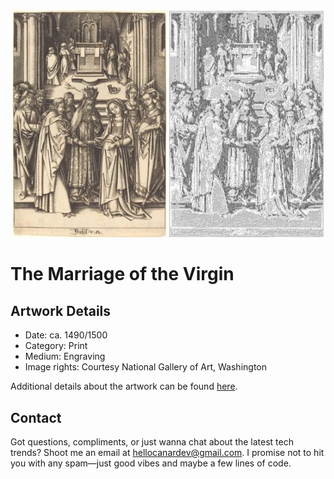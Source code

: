 <html>

<div align="center">
    <img width="49%" src="artwork.jpg" alt="artwork"/>
    <img width="49%" src="ascii_artwork.jpg" alt="artwork ASCII"/>
</div>

# The Marriage of the Virgin

## Artwork Details

- Date: ca. 1490/1500
- Category: Print
- Medium: Engraving
- Image rights: Courtesy National Gallery of Art, Washington

Additional details about the artwork can be found [here](https://www.artsy.net/artwork/israhel-van-meckenem-after-hans-holbein-the-elder-the-marriage-of-the-virgin).

## Contact

Got questions, compliments, or just wanna chat about the latest tech trends? Shoot me an email
at [hellocanardev@gmail.com](mailto:hellocanardev@gmail.com). I promise not to hit you with any spam—just good vibes and
maybe a few lines of code.

</html>
